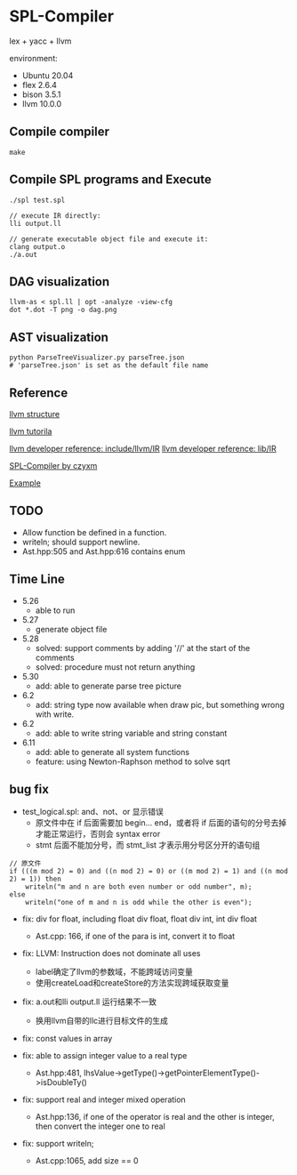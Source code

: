 # SPL-Compiler 

lex + yacc + llvm 

environment: 
* Ubuntu 20.04 
* flex 2.6.4 
* bison 3.5.1 
* llvm 10.0.0 

## Compile compiler

```
make
```

## Compile SPL programs and Execute 

```
./spl test.spl

// execute IR directly: 
lli output.ll 

// generate executable object file and execute it: 
clang output.o 
./a.out 
```

## DAG visualization 

```
llvm-as < spl.ll | opt -analyze -view-cfg
dot *.dot -T png -o dag.png
```

## AST visualization 

```
python ParseTreeVisualizer.py parseTree.json 
# 'parseTree.json' is set as the default file name

```

## Reference 

[llvm structure](https://blog.csdn.net/qq_42570601/article/details/107979539)

[llvm tutorila](https://llvm.org/docs/tutorial/MyFirstLanguageFrontend/index.html) 

[llvm developer reference: include/llvm/IR](https://llvm.org/doxygen/dir_c3e93f23a4a31c717998b98ce143b7c0.html)
[llvm developer reference: lib/IR](https://llvm.org/doxygen/dir_bfcfa2223a05221bedc89835a6573260.html)

[SPL-Compiler by czyxm](https://github.com/czyxm/SPL-Compiler)

[Example](https://blog.csdn.net/qq_42570601/article/details/108059403)

## TODO

* Allow function be defined in a function.
* writeln; should support newline.
* Ast.hpp:505 and Ast.hpp:616 contains enum 

## Time Line

* 5.26 
    * able to run 
* 5.27 
    * generate object file 
* 5.28 
    * solved: support comments by adding '//' at the start of the comments 
    * solved: procedure must not return anything 
* 5.30
    * add: able to generate parse tree picture
* 6.2
    * add: string type now available when draw pic, but something wrong with write.
* 6.2 
    * add: able to write string variable and string constant 
* 6.11
    * add: able to generate all system functions
    * feature: using Newton-Raphson method to solve sqrt

## bug fix 

* test_logical.spl: and、not、or 显示错误
    * 原文件中在 if 后面需要加 begin... end，或者将 if 后面的语句的分号去掉才能正常运行，否则会 syntax error 
    * stmt 后面不能加分号，而 stmt_list 才表示用分号区分开的语句组

```
// 原文件
if (((m mod 2) = 0) and ((n mod 2) = 0) or ((m mod 2) = 1) and ((n mod 2) = 1)) then 
    writeln("m and n are both even number or odd number", m); 
else
    writeln("one of m and n is odd while the other is even"); 
```

* fix: div for float, including float div float, float div int, int div float 
    * Ast.cpp: 166, if one of the para is int, convert it to float 

* fix: LLVM: Instruction does not dominate all uses
    * label确定了llvm的参数域，不能跨域访问变量
    * 使用createLoad和createStore的方法实现跨域获取变量

* fix: a.out和lli output.ll 运行结果不一致
    * 换用llvm自带的llc进行目标文件的生成

* fix: const values in array 

* fix: able to assign integer value to a real type 
    * Ast.hpp:481, lhsValue->getType()->getPointerElementType()->isDoubleTy() 

* fix: support real and integer mixed operation 
    * Ast.hpp:136, if one of the operator is real and the other is integer, then convert the integer one to real 

* fix: support writeln; 
    * Ast.cpp:1065, add size == 0 